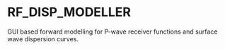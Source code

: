 # RF_DISP_MODELLER
GUI based forward modelling for P-wave receiver functions and surface wave dispersion curves.
